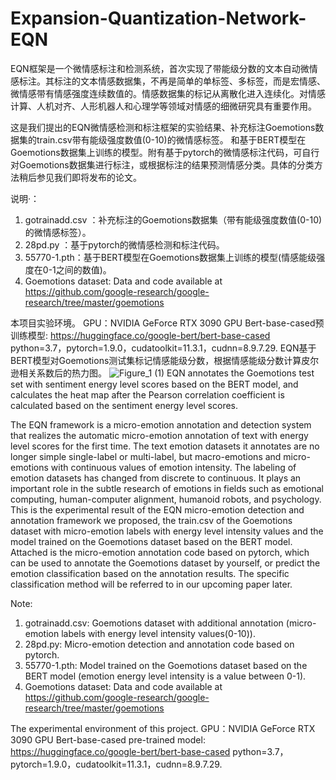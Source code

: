 # Expansion-Quantization-Network-EQN
EQN框架是一个微情感标注和检测系统，首次实现了带能级分数的文本自动微情感标注。其标注的文本情感数据集，不再是简单的单标签、多标签，而是宏情感、微情感带有情感强度连续数值的。情感数据集的标记从离散化进入连续化。对情感计算、人机对齐、人形机器人和心理学等领域对情感的细微研究具有重要作用。

这是我们提出的EQN微情感检测和标注框架的实验结果、补充标注Goemotions数据集的train.csv带有能级强度数值(0-10)的微情感标签。
和基于BERT模型在Goemotions数据集上训练的模型。附有基于pytorch的微情感标注代码，可自行对Goemotions数据集进行标注，或根据标注的结果预测情感分类。具体的分类方法稍后参见我们即将发布的论文。

说明·：
1. gotrainadd.csv ：补充标注的Goemotions数据集（带有能级强度数值(0-10)的微情感标签）。
2. 28pd.py ：基于pytorch的微情感检测和标注代码。
3. 55770-1.pth：基于BERT模型在Goemotions数据集上训练的模型(情感能级强度在0-1之间的数值)。
4. Goemotions dataset: Data and code available at https://github.com/google-research/google-research/tree/master/goemotions


本项目实验环境。
GPU：NVIDIA GeForce RTX 3090 GPU
Bert-base-cased预训练模型: https://huggingface.co/google-bert/bert-base-cased
python=3.7，pytorch=1.9.0，cudatoolkit=11.3.1，cudnn=8.9.7.29.
EQN基于BERT模型对Goemotions测试集标记情感能级分数，根据情感能级分数计算皮尔逊相关系数后的热力图。
![Figure_1 (1)](https://github.com/user-attachments/assets/a7a646db-471a-4f29-8dd3-ee1080153c90)
EQN annotates the Goemotions test set with sentiment energy level scores based on the BERT model, and calculates the heat map after the Pearson correlation coefficient is calculated based on the sentiment energy level scores.

The EQN framework is a micro-emotion annotation and detection system that realizes the automatic micro-emotion annotation of text with energy level scores for the first time. The text emotion datasets it annotates are no longer simple single-label or multi-label, but macro-emotions and micro-emotions with continuous values ​​of emotion intensity. The labeling of emotion datasets has changed from discrete to continuous. It plays an important role in the subtle research of emotions in fields such as emotional computing, human-computer alignment, humanoid robots, and psychology.
This is the experimental result of the EQN micro-emotion detection and annotation framework we proposed, the train.csv of the Goemotions dataset with micro-emotion labels with energy level intensity values
and the model trained on the Goemotions dataset based on the BERT model. Attached is the micro-emotion annotation code based on pytorch, which can be used to annotate the Goemotions dataset by yourself, or predict the emotion classification based on the annotation results. The specific classification method will be referred to in our upcoming paper later.

Note:
1. gotrainadd.csv: Goemotions dataset with additional annotation (micro-emotion labels with energy level intensity values(0-10)).
2. 28pd.py: Micro-emotion detection and annotation code based on pytorch.
3. 55770-1.pth: Model trained on the Goemotions dataset based on the BERT model (emotion energy level intensity is a value between 0-1).
4. Goemotions dataset: Data and code available at https://github.com/google-research/google-research/tree/master/goemotions

The experimental environment of this project.
GPU：NVIDIA GeForce RTX 3090 GPU
Bert-base-cased pre-trained model: https://huggingface.co/google-bert/bert-base-cased
python=3.7，pytorch=1.9.0，cudatoolkit=11.3.1，cudnn=8.9.7.29.
